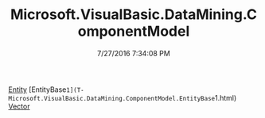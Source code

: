 ﻿---
title: Microsoft.VisualBasic.DataMining.ComponentModel
date: 7/27/2016 7:34:08 PM
---

[Entity](T-Microsoft.VisualBasic.DataMining.ComponentModel.Entity.html)
[EntityBase`1](T-Microsoft.VisualBasic.DataMining.ComponentModel.EntityBase`1.html)
[Vector](T-Microsoft.VisualBasic.DataMining.ComponentModel.Vector.html)
